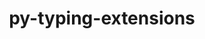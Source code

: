 ---
title: "py-typing-extensions"
layout: cache
categories: [package, develop-2023-06-11]
meta: {"versions": ["4.5.0"], "compilers": ["gcc@=11.1.0", "gcc@=11.3.0", "gcc@=7.3.1", "gcc@=7.5.0", "oneapi@=2023.1.0"], "oss": ["amzn2", "ubuntu18.04", "ubuntu20.04", "ubuntu22.04"], "platforms": ["linux"], "targets": ["aarch64", "neoverse_n1", "ppc64le", "x86_64", "x86_64_v3"], "stacks": ["aws-isc", "aws-isc-aarch64", "data-vis-sdk", "e4s", "e4s-oneapi", "e4s-power", "ml-linux-x86_64-cpu", "ml-linux-x86_64-cuda", "ml-linux-x86_64-rocm", "radiuss", "root"], "num_specs": 13, "num_specs_by_stack": {"root": 13, "e4s": 2, "e4s-power": 2, "aws-isc-aarch64": 2, "ml-linux-x86_64-cuda": 1, "ml-linux-x86_64-rocm": 1, "ml-linux-x86_64-cpu": 1, "radiuss": 2, "data-vis-sdk": 2, "e4s-oneapi": 1, "aws-isc": 1}}
spec_details: [{"hash": "r3oxziwoeh5fg4vg6i2uo6ymsikjfpnu", "compiler": "gcc@=11.1.0", "versions": ["4.5.0"], "os": "ubuntu20.04", "platform": "linux", "target": "x86_64_v3", "variants": ["build_system=python_pip"], "stacks": ["root", "e4s"], "size": "-", "tarball": "https://binaries.spack.io/releases/develop-2023-06-11/build_cache/linux-ubuntu20.04-x86_64_v3/gcc-11.1.0/py-typing-extensions-4.5.0/linux-ubuntu20.04-x86_64_v3-gcc-11.1.0-py-typing-extensions-4.5.0-r3oxziwoeh5fg4vg6i2uo6ymsikjfpnu.spack"}, {"hash": "57rdcouqbppt5iej6iuxo6sjeiofmyvy", "compiler": "gcc@=11.1.0", "versions": ["4.5.0"], "os": "ubuntu20.04", "platform": "linux", "target": "ppc64le", "variants": ["build_system=python_pip"], "stacks": ["e4s-power", "root"], "size": "-", "tarball": "https://binaries.spack.io/releases/develop-2023-06-11/build_cache/linux-ubuntu20.04-ppc64le/gcc-11.1.0/py-typing-extensions-4.5.0/linux-ubuntu20.04-ppc64le-gcc-11.1.0-py-typing-extensions-4.5.0-57rdcouqbppt5iej6iuxo6sjeiofmyvy.spack"}, {"hash": "tixtxrbfsm7owx4k2hvpy6px6lkmvcxu", "compiler": "gcc@=11.1.0", "versions": ["4.5.0"], "os": "ubuntu20.04", "platform": "linux", "target": "ppc64le", "variants": ["build_system=python_pip"], "stacks": ["e4s-power", "root"], "size": "-", "tarball": "https://binaries.spack.io/releases/develop-2023-06-11/build_cache/linux-ubuntu20.04-ppc64le/gcc-11.1.0/py-typing-extensions-4.5.0/linux-ubuntu20.04-ppc64le-gcc-11.1.0-py-typing-extensions-4.5.0-tixtxrbfsm7owx4k2hvpy6px6lkmvcxu.spack"}, {"hash": "wttci5gmewaf2f6d4gbzbeq2nsnsnlpz", "compiler": "gcc@=7.3.1", "versions": ["4.5.0"], "os": "amzn2", "platform": "linux", "target": "aarch64", "variants": ["build_system=python_pip"], "stacks": ["root", "aws-isc-aarch64"], "size": "-", "tarball": "https://binaries.spack.io/releases/develop-2023-06-11/build_cache/linux-amzn2-aarch64/gcc-7.3.1/py-typing-extensions-4.5.0/linux-amzn2-aarch64-gcc-7.3.1-py-typing-extensions-4.5.0-wttci5gmewaf2f6d4gbzbeq2nsnsnlpz.spack"}, {"hash": "jnjookv6dxnkfsl5k4fd4esrxithhgmv", "compiler": "gcc@=11.3.0", "versions": ["4.5.0"], "os": "ubuntu22.04", "platform": "linux", "target": "x86_64_v3", "variants": ["build_system=python_pip"], "stacks": ["ml-linux-x86_64-cuda", "ml-linux-x86_64-rocm", "root", "ml-linux-x86_64-cpu"], "size": "-", "tarball": "https://binaries.spack.io/releases/develop-2023-06-11/build_cache/linux-ubuntu22.04-x86_64_v3/gcc-11.3.0/py-typing-extensions-4.5.0/linux-ubuntu22.04-x86_64_v3-gcc-11.3.0-py-typing-extensions-4.5.0-jnjookv6dxnkfsl5k4fd4esrxithhgmv.spack"}, {"hash": "y4l6ctx3y5ttehkk6bsergtevv434ktt", "compiler": "gcc@=11.1.0", "versions": ["4.5.0"], "os": "ubuntu20.04", "platform": "linux", "target": "x86_64_v3", "variants": ["build_system=python_pip"], "stacks": ["root", "e4s"], "size": "-", "tarball": "https://binaries.spack.io/releases/develop-2023-06-11/build_cache/linux-ubuntu20.04-x86_64_v3/gcc-11.1.0/py-typing-extensions-4.5.0/linux-ubuntu20.04-x86_64_v3-gcc-11.1.0-py-typing-extensions-4.5.0-y4l6ctx3y5ttehkk6bsergtevv434ktt.spack"}, {"hash": "7cmxp3i6jfu7c6h5ypbfimgwaglvbarx", "compiler": "gcc@=7.5.0", "versions": ["4.5.0"], "os": "ubuntu18.04", "platform": "linux", "target": "x86_64_v3", "variants": ["build_system=python_pip"], "stacks": ["root", "radiuss"], "size": "-", "tarball": "https://binaries.spack.io/releases/develop-2023-06-11/build_cache/linux-ubuntu18.04-x86_64_v3/gcc-7.5.0/py-typing-extensions-4.5.0/linux-ubuntu18.04-x86_64_v3-gcc-7.5.0-py-typing-extensions-4.5.0-7cmxp3i6jfu7c6h5ypbfimgwaglvbarx.spack"}, {"hash": "7f7g44ycgawx7rqef5ouauxiqzwg3d6r", "compiler": "gcc@=11.1.0", "versions": ["4.5.0"], "os": "ubuntu20.04", "platform": "linux", "target": "x86_64_v3", "variants": ["build_system=python_pip"], "stacks": ["root", "data-vis-sdk"], "size": "-", "tarball": "https://binaries.spack.io/releases/develop-2023-06-11/build_cache/linux-ubuntu20.04-x86_64_v3/gcc-11.1.0/py-typing-extensions-4.5.0/linux-ubuntu20.04-x86_64_v3-gcc-11.1.0-py-typing-extensions-4.5.0-7f7g44ycgawx7rqef5ouauxiqzwg3d6r.spack"}, {"hash": "sjywwiae7ndl5xfc6iwi3paes25wdgqc", "compiler": "oneapi@=2023.1.0", "versions": ["4.5.0"], "os": "ubuntu20.04", "platform": "linux", "target": "x86_64", "variants": ["build_system=python_pip"], "stacks": ["e4s-oneapi", "root"], "size": "-", "tarball": "https://binaries.spack.io/releases/develop-2023-06-11/build_cache/linux-ubuntu20.04-x86_64/oneapi-2023.1.0/py-typing-extensions-4.5.0/linux-ubuntu20.04-x86_64-oneapi-2023.1.0-py-typing-extensions-4.5.0-sjywwiae7ndl5xfc6iwi3paes25wdgqc.spack"}, {"hash": "grc7yrybhlpyko3tibryfaehklgg7342", "compiler": "gcc@=11.1.0", "versions": ["4.5.0"], "os": "ubuntu20.04", "platform": "linux", "target": "x86_64_v3", "variants": ["build_system=python_pip"], "stacks": ["root", "data-vis-sdk"], "size": "-", "tarball": "https://binaries.spack.io/releases/develop-2023-06-11/build_cache/linux-ubuntu20.04-x86_64_v3/gcc-11.1.0/py-typing-extensions-4.5.0/linux-ubuntu20.04-x86_64_v3-gcc-11.1.0-py-typing-extensions-4.5.0-grc7yrybhlpyko3tibryfaehklgg7342.spack"}, {"hash": "iiaxjiikbg3fzpaognxw2zebdzywuywm", "compiler": "gcc@=7.5.0", "versions": ["4.5.0"], "os": "ubuntu18.04", "platform": "linux", "target": "x86_64_v3", "variants": ["build_system=python_pip"], "stacks": ["root", "radiuss"], "size": "-", "tarball": "https://binaries.spack.io/releases/develop-2023-06-11/build_cache/linux-ubuntu18.04-x86_64_v3/gcc-7.5.0/py-typing-extensions-4.5.0/linux-ubuntu18.04-x86_64_v3-gcc-7.5.0-py-typing-extensions-4.5.0-iiaxjiikbg3fzpaognxw2zebdzywuywm.spack"}, {"hash": "whcyemd4fo24vojeqfy4hfbdcnr7uha2", "compiler": "gcc@=7.3.1", "versions": ["4.5.0"], "os": "amzn2", "platform": "linux", "target": "x86_64_v3", "variants": ["build_system=python_pip"], "stacks": ["root", "aws-isc"], "size": "-", "tarball": "https://binaries.spack.io/releases/develop-2023-06-11/build_cache/linux-amzn2-x86_64_v3/gcc-7.3.1/py-typing-extensions-4.5.0/linux-amzn2-x86_64_v3-gcc-7.3.1-py-typing-extensions-4.5.0-whcyemd4fo24vojeqfy4hfbdcnr7uha2.spack"}, {"hash": "3ryouaglczkcljdjtszy5dutc5azbwjk", "compiler": "gcc@=7.3.1", "versions": ["4.5.0"], "os": "amzn2", "platform": "linux", "target": "neoverse_n1", "variants": ["build_system=python_pip"], "stacks": ["root", "aws-isc-aarch64"], "size": "-", "tarball": "https://binaries.spack.io/releases/develop-2023-06-11/build_cache/linux-amzn2-neoverse_n1/gcc-7.3.1/py-typing-extensions-4.5.0/linux-amzn2-neoverse_n1-gcc-7.3.1-py-typing-extensions-4.5.0-3ryouaglczkcljdjtszy5dutc5azbwjk.spack"}]
---